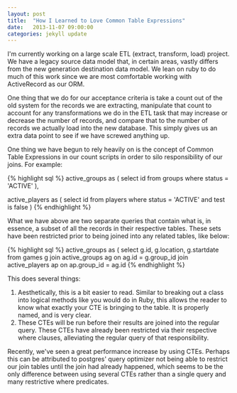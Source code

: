 ```yaml
---
layout: post
title:  "How I Learned to Love Common Table Expressions"
date:   2013-11-07 09:00:00
categories: jekyll update
---
```


I'm currently working on a large scale ETL (extract, transform, load) project. We have a legacy source data model that, in certain areas, vastly differs from the new generation destination data model. We lean on ruby to do much of this work since we are most comfortable working with ActiveRecord as our ORM. 

One thing that we do for our acceptance criteria is take a count out of the old system for the records we are extracting, manipulate that count to account for any transformations we do in the ETL task that may increase or decrease the number of records, and compare that to the number of records we actually load into the new database. This simply gives us an extra data point to see if we have screwed anything up.

One thing we have begun to rely heavily on is the concept of Common Table Expressions in our count scripts in order to silo responsibility of our joins. For example:

{% highlight sql %}
  active_groups as (
    select id 
    from groups 
    where status = 'ACTIVE'
  ),

  active_players as (
    select id
    from players
    where status = 'ACTIVE' and test is false
  )
{% endhighlight %}

What we have above are two separate queries that contain what is, in essence, a subset of all the records in their respective tables. These sets have been restricted prior to being joined into any related tables, like below:

{% highlight sql %}
  active_groups as (
  select g.id, g.location, g.startdate
  from games g
  join active_groups ag
    on ag.id = g.group_id
  join active_players ap
    on ap.group_id = ag.id
{% endhighlight %}

This does several things:

1. Aesthetically, this is a bit easier to read. Similar to breaking out a class into logical methods like you would do in Ruby, this allows the reader to know what exactly your CTE is bringing to the table. It is properly named, and is very clear.
2. These CTEs will be run before their results are joined into the regular query. These CTEs have already been restricted via their respective where clauses, alleviating the regular query of that responsibility.

Recently, we've seen a great performance increase by using CTEs. Perhaps this can be attributed to postgres' query optimizer not being able to restrict our join tables until the join had already happened, which seems to be the only difference between using several CTEs rather than a single query and many restrictive where predicates. 
